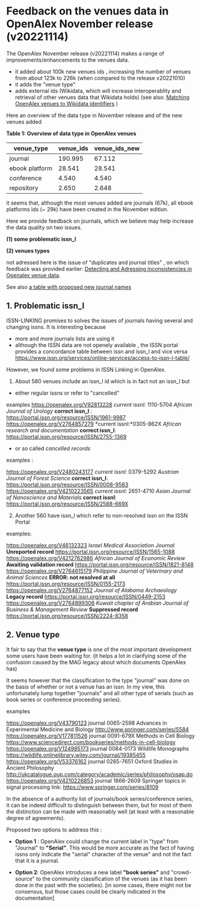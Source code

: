 # Feedback on the venues data in OpenAlex  November release (v20221114)


The OpenAlex November release (v20221114) makes a range of improvements/enhancements to the venues data.
* it added about 100k new venues ids , increasing the number of venues from about 123k to 226k (when compared to the release v20221010)
* it adds the "venue type"
* adds external ids (Wikidata, which will increase interoperablity and retrieval of other venues data that Wikidata holds) (see also:
[Matching OpenAlex venues to Wikidata identifiers](https://github.com/almugabo/openalex_qa/blob/main/coverage/OpenAlex_venues.md)  )

Here an overview of the data type in November release and of the new venues added

**Table 1: Overview of data type in OpenAlex venues**

|venue_type|venue_ids|venue_ids_new|
|----------|---------|-------------|
|journal|190.995|67.112|
|ebook platform|28.541|28.541|
|conference|4.540|4.540|
|repository|2.650|2.648|

it seems that, although the most venues added are journals (67k), all ebook platforms ids (~ 29k) have been created in the November edition.

Here we provide feedback on journals, which we believe may help increase the data quality on two issues.

**(1) some problematic issn_l**

**(2) venues types**

not adressed here is the issue of "duplicates and journal titles" , on which feedback was provided earlier: [Detecting and Adressing inconsistencies in Openalex venue data](https://github.com/almugabo/openalex_qa/blob/main/coverage/inconsistencies_in_venue_data.md).

See also [a table with proposed new journal names](https://github.com/almugabo/openalex_qa/blob/main/coverage/proposed_journal_names.md)


## 1. Problematic issn_l

ISSN-LINKING promises to solves the issues of journals having several and changing issns. It is interesting because

- more and more journals lists are using it
- although the ISSN data are not openely available  , the ISSN portal provides a concordance table between issn and issn_l and vice versa
https://www.issn.org/services/online-services/access-to-issn-l-table/

However, we found some problems in ISSN Linking in OpenAlex.

1. About 580 venues include an issn_l id which is in fact not an issn_l but
- either regular issns or refer to "cancelled"

examples
https://openalex.org/V92813228	*current issnl:* 1110-5704  *African Journal of Urology*    **correct issn_l** : https://portal.issn.org/resource/ISSN/1961-9987
https://openalex.org/V2764857279	*current issnl:*0305-862X  *African research and documentation*  **correct issn_l**: https://portal.issn.org/resource/ISSN/2755-1369

- or so called *cancelled records*

examples :

https://openalex.org/V2480243177	*current issnl:* 0379-5292	*Austrian Journal of Forest Science*	**correct issn_l**: https://portal.issn.org/resource/ISSN/0008-9583
https://openalex.org/V4210223565	*current issnl:* 2651-4710	*Asian Journal of Nanoscience and Materials*	**correct issnl**: https://portal.issn.org/resource/ISSN/2588-669X


2. Another 560 have issn_l which refer to non-resolved issn on the ISSN Portal

examples:

https://openalex.org/V46132323	*Israel Medical Association Journal* 	**Unreported record** 	https://portal.issn.org/resource/ISSN/1565-1088
https://openalex.org/V4212762986	*African Journal of Economic Review* 	**Awaiting validation record**	https://portal.issn.org/resource/ISSN/1821-8148
https://openalex.org/V2764615179	*Philippine Journal of Veterinary and Animal Sciences* **ERROR: not resolved at all** https://portal.issn.org/resource/ISSN/0155-2173
https://openalex.org/V2764877152	*Journal of Alabama Archaeology*	**Legacy record**	https://portal.issn.org/resource/ISSN/0449-2153
https://openalex.org/V2764899306	*Kuwait chapter of Arabian Journal of Business & Management Review*	**Suppressed record**	https://portal.issn.org/resource/ISSN/2224-8358


## 2. Venue type

It fair to say that the **venue type** is one of the most important development some users have been waiting for.
(it helps a lot in clarifying some of the confusion caused by the MAG legacy about which documents OpenAlex has)

It seems however that the classification to the type "journal" was done on the basis of whether or not a venue has an issn. In my view, this unfortunately lump together "journals" and all other type of serials (such as book series or conference proceeding series).

examples

https://openalex.org/V43790123	journal	0065-2598	Advances in Experimental Medicine and Biology	http://www.springer.com/series/5584
https://openalex.org/V177811526	journal	0091-679X	Methods in Cell Biology	https://www.sciencedirect.com/bookseries/methods-in-cell-biology
https://openalex.org/V124985173	journal	0084-0173	Wildlife Monographs	https://wildlife.onlinelibrary.wiley.com/journal/19385455
https://openalex.org/V53376162	journal	0265-7651	Oxford Studies in Ancient Philosophy	http://ukcatalogue.oup.com/category/academic/series/philosophy/osap.do
https://openalex.org/V4210226853	journal	1866-2609	Springer topics in signal processing	link: https://www.springer.com/series/8109


In the absence of a authority list of journals/book series/conference series, it can be indeed difficult to distinguish between them, but for most of them the distinction can be made with reasonably well (at least with a reasonable degree of agreements).

Proposed two options to address this :
- **Option 1** : OpenAlex could change the current label in "type" from "Journal" to **"Serial"**. This would be more accurate as the fact of having issns only indicate the "serial" character of the venue" and not the fact that it is a journal.

- **Option 2**: OpenAlex introduces a new label **"book series"** and "crowd-source" to the community classification of the venues (as it has been done in the past with the societies).  [in some cases, there might not be consensus, but those cases could be clearly indicated in the documentation]

